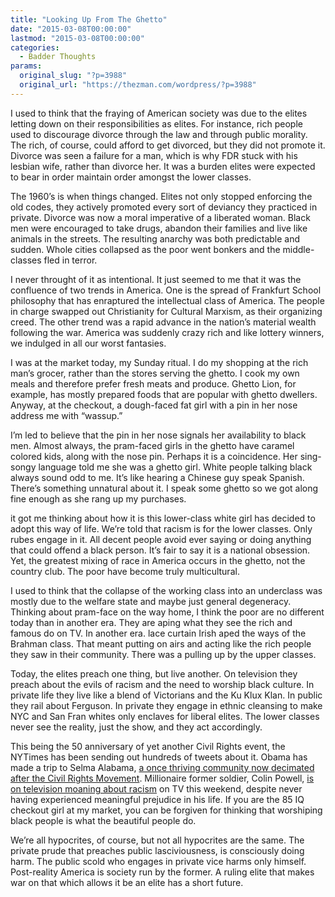 ```yaml
---
title: "Looking Up From The Ghetto"
date: "2015-03-08T00:00:00"
lastmod: "2015-03-08T00:00:00"
categories:
  - Badder Thoughts
params:
  original_slug: "?p=3988"
  original_url: "https://thezman.com/wordpress/?p=3988"
---
```


I used to think that the fraying of American society was due to the
elites letting down on their responsibilities as elites. For instance,
rich people used to discourage divorce through the law and through
public morality. The rich, of course, could afford to get divorced, but
they did not promote it. Divorce was seen a failure for a man, which is
why FDR stuck with his lesbian wife, rather than divorce her. It was a
burden elites were expected to bear in order maintain order amongst the
lower classes.

The 1960’s is when things changed. Elites not only stopped enforcing the
old codes, they actively promoted every sort of deviancy they practiced
in private. Divorce was now a moral imperative of a liberated woman.
Black men were encouraged to take drugs, abandon their families and live
like animals in the streets. The resulting anarchy was both predictable
and sudden. Whole cities collapsed as the poor went bonkers and the
middle-classes fled in terror.

I never throught of it as intentional. It just seemed to me that it was
the confluence of two trends in America. One is the spread of Frankfurt
School philosophy that has enraptured the intellectual class of America.
The people in charge swapped out Christianity for Cultural Marxism, as
their organizing creed. The other trend was a rapid advance in the
nation’s material wealth following the war. America was suddenly crazy
rich and like lottery winners, we indulged in all our worst fantasies.

I was at the market today, my Sunday ritual. I do my shopping at the
rich man’s grocer, rather than the stores serving the ghetto. I cook my
own meals and therefore prefer fresh meats and produce. Ghetto Lion, for
example, has mostly prepared foods that are popular with ghetto
dwellers. Anyway, at the checkout, a dough-faced fat girl with a pin in
her nose address me with “wassup.”

I’m led to believe that the pin in her nose signals her availability to
black men. Almost always, the pram-faced girls in the ghetto have
caramel colored kids, along with the nose pin. Perhaps it is a
coincidence. Her sing-songy language told me she was a ghetto girl.
White people talking black always sound odd to me. It’s like hearing a
Chinese guy speak Spanish. There’s something unnatural about it. I speak
some ghetto so we got along fine enough as she rang up my purchases.

it got me thinking about how it is this lower-class white girl has
decided to adopt this way of life. We’re told that racism is for the
lower classes. Only rubes engage in it. All decent people avoid ever
saying or doing anything that could offend a black person. It’s fair to
say it is a national obsession. Yet, the greatest mixing of race in
America occurs in the ghetto, not the country club. The poor have become
truly multicultural.

I used to think that the collapse of the working class into an
underclass was mostly due to the welfare state and maybe just general
degeneracy. Thinking about pram-face on the way home, I think the poor
are no different today than in another era. They are aping what they see
the rich and famous do on TV. In another era. lace curtain Irish aped
the ways of the Brahman class. That meant putting on airs and acting
like the rich people they saw in their community. There was a pulling up
by the upper classes.

Today, the elites preach one thing, but live another. On television they
preach about the evils of racism and the need to worship black culture.
In private life they live like a blend of Victorians and the Ku Klux
Klan. In public they rail about Ferguson. In private they engage in
ethnic cleansing to make NYC and San Fran whites only enclaves for
liberal elites. The lower classes never see the reality, just the show,
and they act accordingly.

This being the 50 anniversary of yet another Civil Rights event, the
NYTimes has been sending out hundreds of tweets about it. Obama has made
a trip to Selma Alabama, [a once thriving community now decimated after
the Civil Rights
Movement](http://stuffblackpeopledontlike.blogspot.com/2015/03/what-is-it-they-want-only-article-youll.html).
Millionaire former soldier, Colin Powell, [is on television moaning
about
racism](http://www.nationalreview.com/corner/415063/colin-powell-i-still-see-dark-vein-intolerance-republican-party-katherine-connell)
on TV this weekend, despite never having experienced meaningful
prejudice in his life. If you are the 85 IQ checkout girl at my market,
you can be forgiven for thinking that worshiping black people is what
the beautiful people do.

We’re all hypocrites, of course, but not all hypocrites are the same.
The private prude that preaches public lasciviousness, is consciously
doing harm. The public scold who engages in private vice harms only
himself. Post-reality America is society run by the former. A ruling
elite that makes war on that which allows it be an elite has a short
future.
